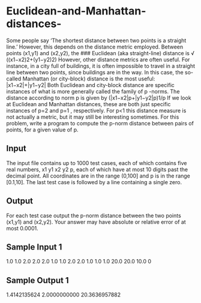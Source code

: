 # Euclidean-and-Manhattan-distances-
Some people say ‘The shortest distance between two points is a straight line.’
However, this depends on the distance metric employed. Between points (x1,y1) and (x2,y2), the ### Euclidean (aka straight-line) distance is
√ ((x1−x2)2+(y1−y2)2)
However, other distance metrics are often useful. For instance, in a city full of buildings, it is often impossible to travel in a straight line between two points, since buildings are in the way. In this case, the so-called Manhattan (or city-block) distance is the most useful:
|x1−x2|+|y1−y2|
Both Euclidean and city-block distance are specific instances of what is more generally called the family of p -norms. The distance according to norm p
is given by
(|x1−x2|p+|y1−y2|p)1/p
If we look at Euclidean and Manhattan distances, these are both just specific instances of p=2 and p=1 , respectively.
For p<1 this distance measure is not actually a metric, but it may still be interesting sometimes. For this problem, write a program to compute the p-norm distance between pairs of points, for a given value of p.
## Input
The input file contains up to 1000
test cases, each of which contains five real numbers, x1 y1 x2 y2 p, each of which have at most 10 digits past the decimal point. All coordinates are in the range (0,100] and p is in the range [0.1,10]. The last test case is followed by a line containing a single zero.
## Output
For each test case output the p-norm distance between the two points (x1,y1) and (x2,y2). Your answer may have absolute or relative error of at most 0.0001.
## Sample Input 1
1.0 1.0 2.0 2.0 2.0
1.0 1.0 2.0 2.0 1.0
1.0 1.0 20.0 20.0 10.0
0

## Sample Output 1
1.4142135624
2.0000000000
20.3636957882
